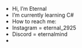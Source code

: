 - Hi, I’m Eternal
- I’m currently learning C#
- How to reach me:
-   Instagram = eternal_2925
-   Discord = eternalmind
-   
